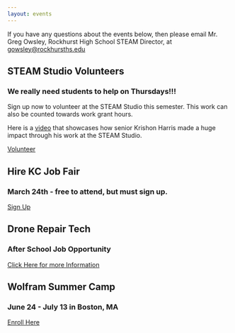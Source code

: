 ```yaml
---
layout: events
---
```


If you have any questions about the events below, then please email Mr. Greg Owsley, Rockhurst High School STEAM Director, at gowsley@rockhursths.edu  

## STEAM Studio Volunteers
### We really need students to help on Thursdays!!!

Sign up now to volunteer at the STEAM Studio this semester. This work can also be counted towards work grant hours.

Here is a [video](http://fox4kc.com/2018/01/10/rockhurst-senior-who-built-prosthetic-arm-for-metro-boy-now-going-to-teach-other-kids-how-to-do-it-too/) that showcases how senior Krishon Harris made a huge impact through his work at the STEAM Studio.

<a class="btn btn-primary" href="https://docs.google.com/forms/d/e/1FAIpQLSfipuWvkheI6sEO2vlRYuPSr8q9kYX83hWgHB-4n3lwx589gQ/viewform?usp=sf_link" role="button">Volunteer</a>

## Hire KC Job Fair
### March 24th - free to attend, but must sign up.

<a class="btn btn-primary" href="https://hirekcyouth.org/#" role="button">Sign Up</a>

## Drone Repair Tech
### After School Job Opportunity

<a class="btn btn-primary" href="
https://drive.google.com/open?id=0B1-JIRrX_4I5Tjk5YzFwbjFUenJXWFhmVDFYMHFLYWl4ZEZJ" role="button">Click Here for more Information</a>

## Wolfram Summer Camp
### June 24 - July 13 in Boston, MA

<a class="btn btn-primary" href="https://education.wolfram.com/summer/school/" role="button">Enroll Here</a>

